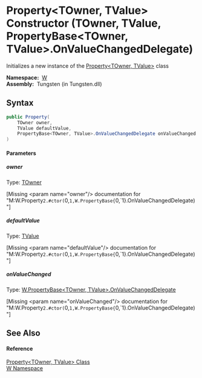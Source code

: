 Property&lt;TOwner, TValue> Constructor (TOwner, TValue, PropertyBase&lt;TOwner, TValue>.OnValueChangedDelegate)
================================================================================================================
  Initializes a new instance of the [Property&lt;TOwner, TValue>][1] class

  **Namespace:**  [W][2]  
  **Assembly:**  Tungsten (in Tungsten.dll)

Syntax
------

```csharp
public Property(
	TOwner owner,
	TValue defaultValue,
	PropertyBase<TOwner, TValue>.OnValueChangedDelegate onValueChanged
)
```

#### Parameters

##### *owner*
Type: [TOwner][1]  

[Missing &lt;param name="owner"/> documentation for "M:W.Property`2.#ctor(`0,`1,W.PropertyBase{`0,`1}.OnValueChangedDelegate)"]


##### *defaultValue*
Type: [TValue][1]  

[Missing &lt;param name="defaultValue"/> documentation for "M:W.Property`2.#ctor(`0,`1,W.PropertyBase{`0,`1}.OnValueChangedDelegate)"]


##### *onValueChanged*
Type: [W.PropertyBase&lt;TOwner, TValue>.OnValueChangedDelegate][3]  

[Missing &lt;param name="onValueChanged"/> documentation for "M:W.Property`2.#ctor(`0,`1,W.PropertyBase{`0,`1}.OnValueChangedDelegate)"]



See Also
--------

#### Reference
[Property&lt;TOwner, TValue> Class][1]  
[W Namespace][2]  

[1]: README.md
[2]: ../README.md
[3]: ../PropertyBase_2_OnValueChangedDelegate/README.md
[4]: ../../_icons/Help.png